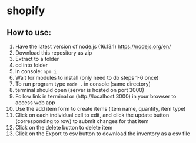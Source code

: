 # shopify
 
## How to use:

1. Have the latest version of node.js (16.13.1) https://nodejs.org/en/
2. Download this repository as zip
3. Extract to a folder
4. cd into folder
5. in console: `npm i`
6. Wait for modules to install (only need to do steps 1-6 once)
7. To run program type `node .` in console (same directory)
8. terminal should open (server is hosted on port 3000)
9. Follow link in terminal or (http://localhost:3000) in your browser to access web app
10. Use the add item form to create items (item name, quantity, item type)
11. Click on each individual cell to edit, and click the update button (corresponding to row) to submit changes for that item
12. Click on the delete button to delete item
13. Click on the Export to csv button to download the inventory as a csv file